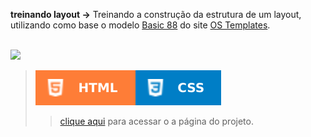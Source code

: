**treinando layout →** Treinando a construção da estrutura de um layout, utilizando como base o modelo [Basic 88](https://www.os-templates.com/free-basic-html5-templates/basic-88) do site [OS Templates](https://www.os-templates.com/).
 
 <br/>

 <img src="https://www.os-templates.com/website-templates/template-demos/free-basic-html5-templates/basic-88/thumb.jpg" width="300px">
  
 <br/>
 
> ![](../../images/html.svg)![](../../images/css.svg) 
>> [clique aqui](https://aleretamero.github.io/faculdade/principais-projetos/treinando-layout-001/index.html) para acessar o a página do projeto.
